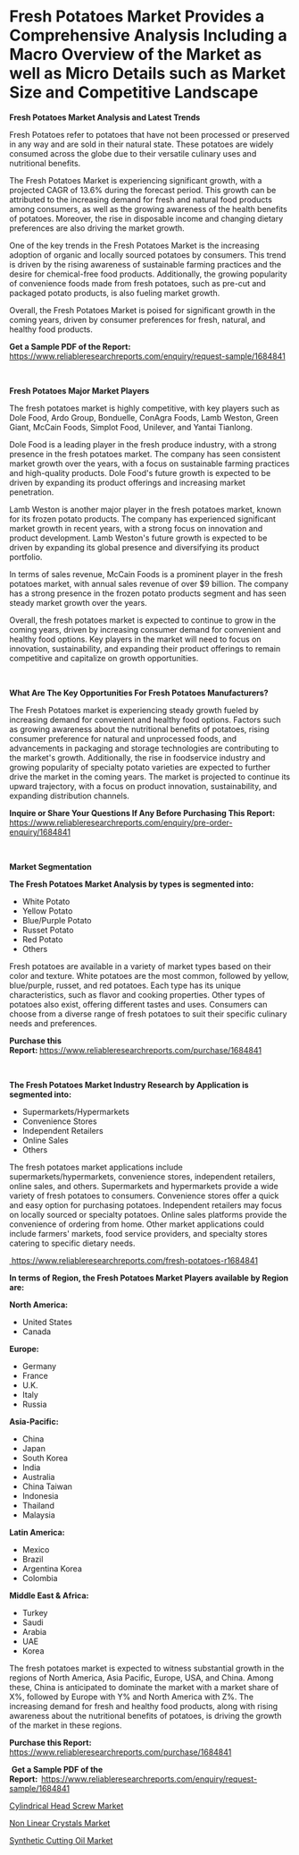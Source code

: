 <p><h1>Fresh Potatoes Market Provides a Comprehensive Analysis Including a Macro Overview of the Market as well as Micro Details such as Market Size and Competitive Landscape</h1></p><p><strong>Fresh Potatoes Market Analysis and Latest Trends</strong></p>
<p><p>Fresh Potatoes refer to potatoes that have not been processed or preserved in any way and are sold in their natural state. These potatoes are widely consumed across the globe due to their versatile culinary uses and nutritional benefits.</p><p>The Fresh Potatoes Market is experiencing significant growth, with a projected CAGR of 13.6% during the forecast period. This growth can be attributed to the increasing demand for fresh and natural food products among consumers, as well as the growing awareness of the health benefits of potatoes. Moreover, the rise in disposable income and changing dietary preferences are also driving the market growth.</p><p>One of the key trends in the Fresh Potatoes Market is the increasing adoption of organic and locally sourced potatoes by consumers. This trend is driven by the rising awareness of sustainable farming practices and the desire for chemical-free food products. Additionally, the growing popularity of convenience foods made from fresh potatoes, such as pre-cut and packaged potato products, is also fueling market growth.</p><p>Overall, the Fresh Potatoes Market is poised for significant growth in the coming years, driven by consumer preferences for fresh, natural, and healthy food products.</p></p>
<p><strong>Get a Sample PDF of the Report:&nbsp;</strong> <a href="https://www.reliableresearchreports.com/enquiry/request-sample/1684841">https://www.reliableresearchreports.com/enquiry/request-sample/1684841</a></p>
<p>&nbsp;</p>
<p><strong>Fresh Potatoes Major Market Players</strong></p>
<p><p>The fresh potatoes market is highly competitive, with key players such as Dole Food, Ardo Group, Bonduelle, ConAgra Foods, Lamb Weston, Green Giant, McCain Foods, Simplot Food, Unilever, and Yantai Tianlong. </p><p>Dole Food is a leading player in the fresh produce industry, with a strong presence in the fresh potatoes market. The company has seen consistent market growth over the years, with a focus on sustainable farming practices and high-quality products. Dole Food's future growth is expected to be driven by expanding its product offerings and increasing market penetration.</p><p>Lamb Weston is another major player in the fresh potatoes market, known for its frozen potato products. The company has experienced significant market growth in recent years, with a strong focus on innovation and product development. Lamb Weston's future growth is expected to be driven by expanding its global presence and diversifying its product portfolio.</p><p>In terms of sales revenue, McCain Foods is a prominent player in the fresh potatoes market, with annual sales revenue of over $9 billion. The company has a strong presence in the frozen potato products segment and has seen steady market growth over the years.</p><p>Overall, the fresh potatoes market is expected to continue to grow in the coming years, driven by increasing consumer demand for convenient and healthy food options. Key players in the market will need to focus on innovation, sustainability, and expanding their product offerings to remain competitive and capitalize on growth opportunities.</p></p>
<p>&nbsp;</p>
<p><strong>What Are The Key Opportunities For Fresh Potatoes Manufacturers?</strong></p>
<p><p>The Fresh Potatoes market is experiencing steady growth fueled by increasing demand for convenient and healthy food options. Factors such as growing awareness about the nutritional benefits of potatoes, rising consumer preference for natural and unprocessed foods, and advancements in packaging and storage technologies are contributing to the market's growth. Additionally, the rise in foodservice industry and growing popularity of specialty potato varieties are expected to further drive the market in the coming years. The market is projected to continue its upward trajectory, with a focus on product innovation, sustainability, and expanding distribution channels.</p></p>
<p><strong>Inquire or Share Your Questions If Any Before Purchasing This Report:</strong> <a href="https://www.reliableresearchreports.com/enquiry/pre-order-enquiry/1684841">https://www.reliableresearchreports.com/enquiry/pre-order-enquiry/1684841</a></p>
<p>&nbsp;</p>
<p><strong>Market Segmentation</strong></p>
<p><strong>The Fresh Potatoes Market Analysis by types is segmented into:</strong></p>
<p><ul><li>White Potato</li><li>Yellow Potato</li><li>Blue/Purple Potato</li><li>Russet Potato</li><li>Red Potato</li><li>Others</li></ul></p>
<p><p>Fresh potatoes are available in a variety of market types based on their color and texture. White potatoes are the most common, followed by yellow, blue/purple, russet, and red potatoes. Each type has its unique characteristics, such as flavor and cooking properties. Other types of potatoes also exist, offering different tastes and uses. Consumers can choose from a diverse range of fresh potatoes to suit their specific culinary needs and preferences.</p></p>
<p><strong>Purchase this Report:&nbsp;</strong><a href="https://www.reliableresearchreports.com/purchase/1684841">https://www.reliableresearchreports.com/purchase/1684841</a></p>
<p>&nbsp;</p>
<p><strong>The Fresh Potatoes Market Industry Research by Application is segmented into:</strong></p>
<p><ul><li>Supermarkets/Hypermarkets</li><li>Convenience Stores</li><li>Independent Retailers</li><li>Online Sales</li><li>Others</li></ul></p>
<p><p>The fresh potatoes market applications include supermarkets/hypermarkets, convenience stores, independent retailers, online sales, and others. Supermarkets and hypermarkets provide a wide variety of fresh potatoes to consumers. Convenience stores offer a quick and easy option for purchasing potatoes. Independent retailers may focus on locally sourced or specialty potatoes. Online sales platforms provide the convenience of ordering from home. Other market applications could include farmers' markets, food service providers, and specialty stores catering to specific dietary needs.</p></p>
<p><a href="https://www.reliableresearchreports.com/fresh-potatoes-r1684841">&nbsp;https://www.reliableresearchreports.com/fresh-potatoes-r1684841</a></p>
<p><strong>In terms of Region, the Fresh Potatoes Market Players available by Region are:</strong></p>
<p>
    <p> <strong> North America: </strong>
        <ul>
            <li>United States</li>
            <li>Canada</li>
        </ul>
        </p> 
    <p> <strong> Europe: </strong>
        <ul>
            <li>Germany</li>
            <li>France</li>
            <li>U.K.</li>
            <li>Italy</li>
            <li>Russia</li>
        </ul>
        </p> 
    <p> <strong> Asia-Pacific: </strong>
        <ul>
            <li>China</li>
            <li>Japan</li>
            <li>South Korea</li>
            <li>India</li>
            <li>Australia</li>
            <li>China Taiwan</li>
            <li>Indonesia</li>
            <li>Thailand</li>
            <li>Malaysia</li>
        </ul>
        </p> 
    <p> <strong> Latin America: </strong>
        <ul>
            <li>Mexico</li>
            <li>Brazil</li>
            <li>Argentina Korea</li>
            <li>Colombia</li>
        </ul>
        </p> 
    <p> <strong> Middle East & Africa: </strong>
        <ul>
            <li>Turkey</li>
            <li>Saudi</li>
            <li>Arabia</li>
            <li>UAE</li>
            <li>Korea</li>
        </ul>
    </p>
    </p>
<p><p>The fresh potatoes market is expected to witness substantial growth in the regions of North America, Asia Pacific, Europe, USA, and China. Among these, China is anticipated to dominate the market with a market share of X%, followed by Europe with Y% and North America with Z%. The increasing demand for fresh and healthy food products, along with rising awareness about the nutritional benefits of potatoes, is driving the growth of the market in these regions.</p></p>
<p><strong>Purchase this Report: </strong><a href="https://www.reliableresearchreports.com/purchase/1684841">https://www.reliableresearchreports.com/purchase/1684841</a></p>
<p>&nbsp;<strong>Get a Sample PDF of the Report:&nbsp;&nbsp;</strong><a href="https://www.reliableresearchreports.com/enquiry/request-sample/1684841">https://www.reliableresearchreports.com/enquiry/request-sample/1684841</a></p>
<p><strong></strong></p>
<p><p><a href="https://natural-crush-b99.notion.site/Cylindrical-Head-Screw-Market-Size-Global-Industry-Overview-Market-Segmentation-and-Forecast-2024-4b38f1a1e9ee4e57ae540c345c5c2f06">Cylindrical Head Screw Market</a></p><p><a href="https://gamy-alyssum-396.notion.site/Non-Linear-Crystals-Market-Size-Evaluating-its-Market-Trends-Growth-and-Projections-2024-2031-c9f1e01408dd4ee3af71140d9b6691a1">Non Linear Crystals Market</a></p><p><a href="https://boundless-drawbridge-702.notion.site/Synthetic-Cutting-Oil-Market-Centers-on-Aspects-such-as-Market-Growth-Market-Share-Market-Opportun-b62b3ab487b34309b43acb18d09d0f9d">Synthetic Cutting Oil Market</a></p></p>